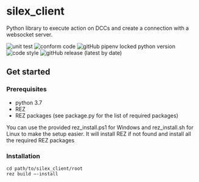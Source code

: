 # silex_client
Python library to execute action on DCCs and create a connection with a websocket server.

![unit test](https://github.com/ArtFXDev/silex_client/actions/workflows/unittest.yml/badge.svg)
![conform code](https://github.com/ArtFXDev/silex_client/actions/workflows/conform.yml/badge.svg)
![gitHub pipenv locked python version](https://img.shields.io/github/pipenv/locked/python-version/ArtFXDev/silex_client)
![code style](https://img.shields.io/badge/code%20formatter-yapf-blue)
![gitHub release (latest by date)](https://img.shields.io/github/v/release/ArtFXDev/silex_client)

## Get started

### Prerequisites

- python 3.7
- REZ
- REZ packages (see package.py for the list of required packages)

You can use the provided rez_install.ps1 for Windows and rez_install.sh for Linux to make the setup easier. It will install REZ if not found and install all the required REZ packages

### Installation
```
cd path/to/silex_client/root
rez build —-install
```
